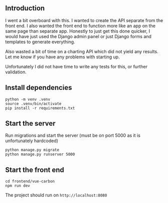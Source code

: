 ## Introduction

I went a bit overboard with this.  I wanted to create the API separate from the front end.  I also wanted the front end to function more like an app on the same page than separate app.  Honestly to just get this done quicker, I would have just used the Django admin panel or just Django forms and templates to generate everything.

Also wasted a bit of time on a charting API which did not yield any results.  Let me know if you have any problems with starting up.

Unfortunately I did not have time to write any tests for this, or further validation.

## Install dependencies

```
python -m venv .venv
source .venv/bin/activate
pip install -r requirements.txt
```

## Start the server

Run migrations and start the server (must be on port 5000 as it is unfortunately hardcoded)

```
python manage.py migrate
python manage.py runserver 5000
```

## Start the front end

```
cd frontend/vue-carbon
npm run dev
```

The project should run on `http://localhost:8080`
